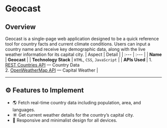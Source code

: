 # Geocast

## Overview
Geocast is a single-page web application designed to be a quick reference tool for country facts and current climate conditions. Users can input a country name and receive key demographic data, along with the live weather information for its capital city.
| Aspect | Detail |
| :--- | :--- |
| **Name** | **Geocast** |
| **Technology Stack** | `HTML`, `CSS`, `JavaScript` |
| **APIs Used** | 1. [REST Countries API](https://restcountries.com/) — Country Data <br> 2. [OpenWeatherMap API](https://openweathermap.org/api) — Capital Weather |

---
## ⚙️ Features to Implement

- 🌎 Fetch real-time country data including population, area, and languages.  
- ☀️ Get current weather details for the country’s capital city.  
- 📱 Responsive and minimalist design for all devices.  
